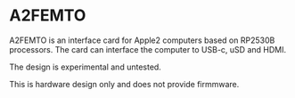 # A2FEMTO

A2FEMTO is an interface card for Apple2 computers based on RP2530B processors. The card can interface the computer to USB-c, uSD and HDMI.

The design is experimental and untested.

This is hardware design only and does not provide firmmware.



